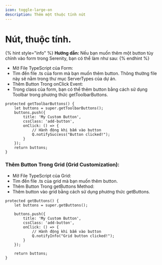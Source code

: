 ```yaml
---
icon: toggle-large-on
description: Thêm một thuộc tính nút
---
```


# Nút, thuộc tính.

{% hint style="info" %}
**Hướng dẫn:** Nếu bạn muốn thêm một button tùy chỉnh vào form trong Serenity, bạn có thể làm như sau:
{% endhint %}

* Mở File TypeScript của Form:
* Tìm đến file .ts của form mà bạn muốn thêm button. Thông thường file này sẽ nằm trong thư mục ServerTypes của dự án.
* Thêm Button Trong onClick Event:
* Trong class của form, bạn có thể thêm button bằng cách sử dụng Toolbar trong phương thức getToolbarButtons.

```
protected getToolbarButtons() {
    let buttons = super.getToolbarButtons();
    buttons.push({
        title: 'My Custom Button',
        cssClass: 'add-button',
        onClick: () => {
            // Hành động khi bấm vào button
            Q.notifySuccess("Button clicked!");
        }
    });
    return buttons;
}
```

### Thêm Button Trong Grid (Grid Customization):

* Mở File TypeScript của Grid:
* Tìm đến file .ts của grid mà bạn muốn thêm button.
* Thêm Button Trong getButtons Method:
* Thêm button vào grid bằng cách sử dụng phương thức getButtons.

```
protected getButtons() {
    let buttons = super.getButtons();

    buttons.push({
        title: 'My Custom Button',
        cssClass: 'add-button',
        onClick: () => {
            // Hành động khi bấm vào button
            Q.notifyInfo("Grid button clicked!");
        }
    });

    return buttons;
}
```
